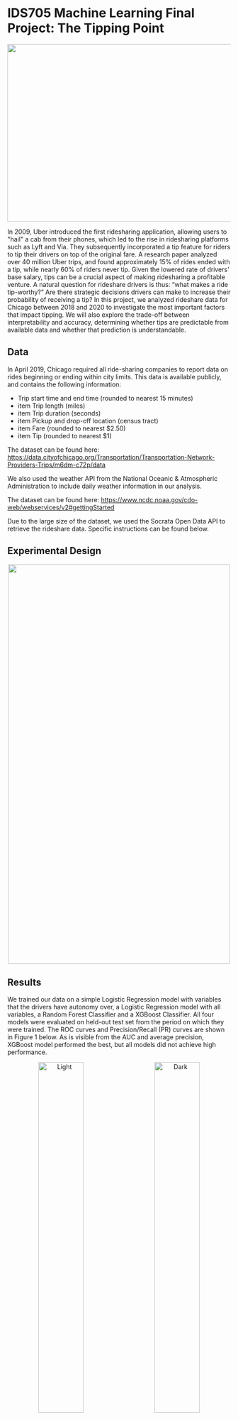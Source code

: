 # IDS705 Machine Learning Final Project: The Tipping Point
<p align="center">
<img src="https://github.com/mjtv128/705-FinalProject/blob/main/26_images/chicago-bean.jpeg" width = "700" height = "400">
</p>

In 2009, Uber introduced the first ridesharing application, allowing users to "hail" a cab from their phones, which led to the rise in ridesharing platforms such as Lyft and Via. They subsequently incorporated a tip feature for riders to tip their drivers on top of the original fare. A research paper analyzed over 40 million Uber trips, and found approximately 15\% of rides ended with a tip, while nearly 60\% of riders never tip. Given the lowered rate of drivers' base salary, tips can be a crucial aspect of making ridesharing a profitable venture. A natural question for rideshare drivers is thus: “what makes a ride tip-worthy?” Are there strategic decisions drivers can make to increase their probability of receiving a tip? In this project, we analyzed rideshare data for Chicago between 2018 and 2020 to investigate the most important factors that impact tipping. We will also explore the trade-off between interpretability and accuracy, determining whether tips are predictable from available data and whether that prediction is understandable. 

## Data
In April 2019, Chicago required all ride-sharing companies to report data on rides beginning or ending within city limits. This data is available publicly, and contains the following information:
- Trip start time and end time (rounded to nearest 15 minutes)
- item Trip length (miles)
- item Trip duration (seconds)
- item Pickup and drop-off location (census tract)
- item Fare (rounded to nearest \$2.50)
- item Tip (rounded to nearest \$1)

The dataset can be found here: https://data.cityofchicago.org/Transportation/Transportation-Network-Providers-Trips/m6dm-c72p/data

We also used the weather API from the National Oceanic & Atmospheric Administration to include daily weather information in our analysis.

The dataset can be found here: https://www.ncdc.noaa.gov/cdo-web/webservices/v2#gettingStarted

Due to the large size of the dataset, we used the Socrata Open Data API to retrieve the rideshare data. Specific instructions can be found below. 

## Experimental Design
<p align="center">
<img src="https://github.com/mjtv128/705-FinalProject/blob/main/26_images/flowchart3.png" width = "500" height = "900">
</p>

## Results
We trained our data on a simple Logistic Regression model with variables that the drivers have autonomy over, a Logistic Regression model with all variables, a Random Forest Classifier and a XGBoost Classifier. All four models were evaluated on held-out test set from the period on which they were trained. The ROC curves and Precision/Recall (PR) curves are shown in Figure 1 below. As is visible from the AUC and average precision, XGBoost model performed the best, but all models did not achieve high performance. 

<p align="center">
  <img alt="Light" src="https://github.com/mjtv128/705-FinalProject/blob/main/26_images/roc_auc.png" width="45%">
&nbsp; &nbsp; &nbsp; &nbsp;
  <img alt="Dark" src="https://github.com/mjtv128/705-FinalProject/blob/main/26_images/pr_title.png" width="45%">
</p>
<p align = "center">
Figure 1. ROC Curves for Four Final Models on Pre-covid Data 
</p>

We also evaluated generalization performance in a new time period. Specifically, we utilized data from April through July 2020. Theoretically, this new data was a strong test of generalization, because research suggested that tipping behavior did change during the pandemic \cite{CONLISK2021}. The ROC and PR curves are included here for this data in Figure 2 below. Surprisingly, the models performed similarly on data from this time period. In fact, the simple logistic regression performed noticeably better on this data than on the original test data. This indicated that despite relatively poor performance, our models were quite robust.
<p align="center">
  <img alt="Light" src="https://github.com/mjtv128/705-FinalProject/blob/main/26_images/roc_auc_cov.png" width="45%">
&nbsp; &nbsp; &nbsp; &nbsp;
  <img alt="Dark" src="https://github.com/mjtv128/705-FinalProject/blob/main/26_images/pr_cov_title.png" width="45%">
</p>
<p align = "center">
Figure 2. ROC Curves for Four Final Models on Post-covid Data 
</p>

## Conclusion
Overall, the baseline logistic regression model appears to be the ideal model in this space. Machine learning methods with a more flexible form only marginally increased performance, while dramatically decreasing explainability and interpretation. The findings are consistent with previous research that suggests tipping behavior is difficult to predict, while extending the analysis to a new functional form (ride-share). Also, despite the pandemic, the models predicative ability remained steady during this new time frame.

However, there are some key limitations to this study. By nature, the analysis is only relevant for rides within Chicago, and even then only rides that begin and end within city boundaries. While only using 0.1\% of the total available data made analysis feasible, it also may have limited the insights available. Future work in this space could include a cloud-computing based approach to attempt a larger data sample. Continually, combination of rideshare data with survey data about passenger and driver characteristics could provide better insights.

## User Instructions
**Step 1: Clone the GitHub repository**
```
git clone https://github.com/mjtv128/705-FinalProject.git
```

**Step 2: Create a virtual environment for the project (pip or conda)**

**Step 3: Install required packages**
```
pip install -r requirements.txt
```

**Step 4: Download data**
This requires a Socrata Application Token, which can be obtained here: https://evergreen.data.socrata.com/. After receiving the token, enter it into the token field in `10_original_data/import_data.py`
```
python 10_original_data/import_data.py
```








